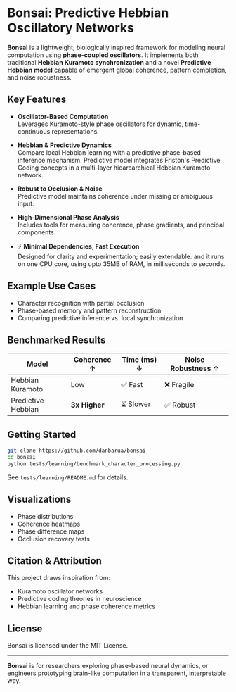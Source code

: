 # Bonsai: Predictive Hebbian Oscillatory Networks

**Bonsai** is a lightweight, biologically inspired framework for modeling neural computation using **phase-coupled oscillators**. It implements both traditional **Hebbian Kuramoto synchronization** and a novel **Predictive Hebbian model** capable of emergent global coherence, pattern completion, and noise robustness.

## Key Features

- **Oscillator-Based Computation**  
  Leverages Kuramoto-style phase oscillators for dynamic, time-continuous representations.

- **Hebbian & Predictive Dynamics**  
  Compare local Hebbian learning with a predictive phase-based inference mechanism.
Predictive model integrates Friston's Predictive Coding concepts in a multi-layer hiearcarchical Hebbian Kuramoto network.

- **Robust to Occlusion & Noise**  
  Predictive model maintains coherence under missing or ambiguous input.

- **High-Dimensional Phase Analysis**  
  Includes tools for measuring coherence, phase gradients, and principal components.

- ⚡ **Minimal Dependencies, Fast Execution**  
  Designed for clarity and experimentation; easily extendable. and it runs on one CPU core, using upto 35MB of RAM, in milliseconds to seconds.

## Example Use Cases

- Character recognition with partial occlusion  
- Phase-based memory and pattern reconstruction  
- Comparing predictive inference vs. local synchronization

## Benchmarked Results

| Model               | Coherence ↑ | Time (ms) ↓ | Noise Robustness ↑ |
|--------------------|-------------|-------------|---------------------|
| Hebbian Kuramoto   | Low         | ✅ Fast      | ❌ Fragile           |
| Predictive Hebbian | **3x Higher**| ⏳ Slower    | ✅ Robust            |

## Getting Started

```bash
git clone https://github.com/danbarua/bonsai
cd bonsai
python tests/learning/benchmark_character_processing.py
```

See `tests/learning/README.md` for details.

## Visualizations

- Phase distributions
- Coherence heatmaps
- Phase difference maps
- Occlusion recovery tests

## Citation & Attribution

This project draws inspiration from:
- Kuramoto oscillator networks  
- Predictive coding theories in neuroscience  
- Hebbian learning and phase coherence metrics

## License

Bonsai is licensed under the MIT License.

---

**Bonsai** is for researchers exploring phase-based neural dynamics, or engineers prototyping brain-like computation in a transparent, interpretable way.


